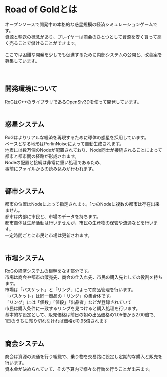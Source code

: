 # Road of Goldとは
オープンソースで開発中の本格的な惑星規模の経済シミュレーションゲームです。<br>
資源と輸送の概念があり、プレイヤーは商会のひとつとして資源を安く買って高く売ることで儲けることができます。<br>
<br>
ここでは困難な開発を少しでも促進するために内部システムの公開と、改善案を募集しています。<br>
<br>
<br>
## 開発環境について
RoGはC++のライブラリであるOpenSiv3Dを使って開発しています。<br>
<br>
## 惑星システム
RoGはよりリアルな経済を再現するために球体の惑星を採用しています。<br>
ベースとなる地形はPerlinNoiseによって自動生成されます。<br>
地表には数万個のNodeが配置されており、Node同士が接続されることによって<br>
都市と都市間の経路が形成されます。<br>
Nodeの配置と接続は非常に重い処理であるため、<br>
事前にファイルからの読み込みが行われます。<br>
<br>
## 都市システム
都市の位置はNodeによって指定されます。1つのNodeに複数の都市は存在出来ません。<br>
都市は内部に市民と、市場のデータを持ちます。<br>
都市自体は生産活動は行いませんが、市民の生産物の保管や流通などを行います。<br>
一定時間ごとに市民と市場は更新されます。<br>
<br>
## 市場システム
RoGの経済システムの根幹をなす部分です。<br>
市場は商会や都市の販売先、商会の仕入れ先、市民の購入先としての役割を持ちます。<br>
市場は「バスケット」と「リング」によって商品管理を行います。<br>
「バスケット」は同一商品の「リング」の集合体です。<br>
「リング」には「個数」「値段」「出品者」などが登録されていて<br>
市民は購入条件に一致するリングを見つけると購入処理を行います。<br>
基本的な設定として、販売価格は前日の朝の出品価格の1.05倍から2.00倍で、<br>
1日のうちに売り切れなければ価格が0.95倍されます<br>
<br>
## 商会システム
商会は資源の流通を行う組織で、乗り物を交易路に設定し定期的な購入と販売を行います。<br>
資本金が決められていて、その予算内で様々な行動を行うことが出来ます。<br>
